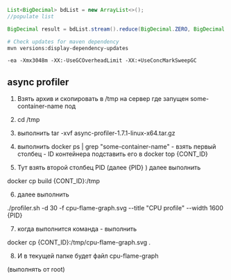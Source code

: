 
``` java
List<BigDecimal> bdList = new ArrayList<>();
//populate list

BigDecimal result = bdList.stream().reduce(BigDecimal.ZERO, BigDecimal::add);
```

```bash
# Check updates for maven dependency
mvn versions:display-dependency-updates
```

`-ea -Xmx3048m -XX:-UseGCOverheadLimit -XX:+UseConcMarkSweepGC`

## async profiler

1) Взять архив и скопировать в /tmp на сервер где запущен some-container-name под
2) cd /tmp
3) выполнить tar -xvf async-profiler-1.7.1-linux-x64.tar.gz
4) выполнить
docker ps | grep "some-container-name" - взять первый столбец - ID контейнера
подставить его в
docker top {CONT_ID}

5) Тут взять второй столбец PID (далее {PID} )
далее выполнить

docker cp build {CONT_ID}:/tmp

6) далее выполнить

./profiler.sh -d 30 -f cpu-flame-graph.svg --title "CPU profile" --width 1600 {PID}

7) когда выполнится команда - выполнить

docker cp {CONT_ID}:/tmp/cpu-flame-graph.svg .

8) И в текущей папке будет файл cpu-flame-graph

(выполнять от root)